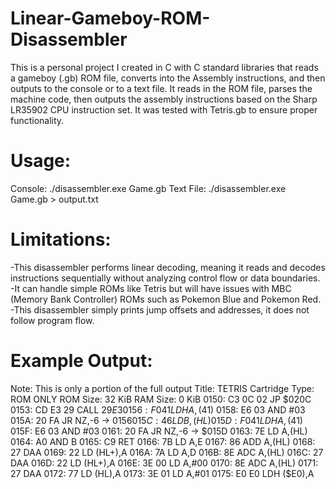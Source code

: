 # Linear-Gameboy-ROM-Disassembler
This is a personal project I created in C with C standard libraries that reads a gameboy (.gb) ROM file, converts into the Assembly instructions, and then outputs to the console or to a text file.
It reads in the ROM file, parses the machine code, then outputs the assembly instructions based on the Sharp LR35902 CPU instruction set.
It was tested with Tetris.gb to ensure proper functionality.

# Usage: 
Console: ./disassembler.exe Game.gb
Text File: ./disassembler.exe Game.gb > output.txt

# Limitations:
-This disassembler performs linear decoding, meaning it reads and decodes instructions sequentially without analyzing control flow or data boundaries.
-It can handle simple ROMs like Tetris but will have issues with MBC (Memory Bank Controller) ROMs such as Pokemon Blue and Pokemon Red.
-This disassembler simply prints jump offsets and addresses, it does not follow program flow.

# Example Output:
Note: This is only a portion of the full output
Title: TETRIS
Cartridge Type: ROM ONLY
ROM Size: 32 KiB
RAM Size: 0 KiB
0150: C3 0C 02 JP $020C
0153: CD E3 29 CALL $29E3
0156: F0 41    LDH A,($41)
0158: E6 03    AND #03
015A: 20 FA    JR NZ,-6 -> $0156
015C: 46       LD B,(HL)
015D: F0 41    LDH A,($41)
015F: E6 03    AND #03
0161: 20 FA    JR NZ,-6 -> $015D
0163: 7E       LD A,(HL)
0164: A0       AND B
0165: C9       RET 
0166: 7B       LD A,E
0167: 86       ADD A,(HL)
0168: 27       DAA 
0169: 22       LD (HL+),A
016A: 7A       LD A,D
016B: 8E       ADC A,(HL)
016C: 27       DAA 
016D: 22       LD (HL+),A
016E: 3E 00    LD A,#00
0170: 8E       ADC A,(HL)
0171: 27       DAA 
0172: 77       LD (HL),A
0173: 3E 01    LD A,#01
0175: E0 E0    LDH ($E0),A
